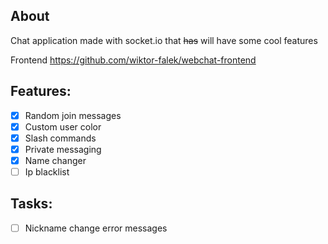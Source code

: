 ## About
Chat application made with socket.io that ~~has~~ will have some cool features

Frontend https://github.com/wiktor-falek/webchat-frontend

## Features:
- [x] Random join messages
- [x] Custom user color  
- [x] Slash commands
- [x] Private messaging
- [x] Name changer
- [ ] Ip blacklist

## Tasks:
- [ ] Nickname change error messages
